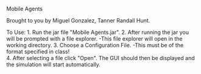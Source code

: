 Mobile Agents

   Brought to you by Miguel Gonzalez, Tanner Randall Hunt.
   
   To Use:
        1. Run the jar file "Mobile Agents.jar".
        2. After running the jar you will be prompted with a file explorer.
            -This file explorer will open in the working directory.
        3. Choose a Configuration File.
            -This must be of the format specified in class!  
        4. After selecting a file click "Open". The GUI should then
           be displayed and the simulation will start automatically.
